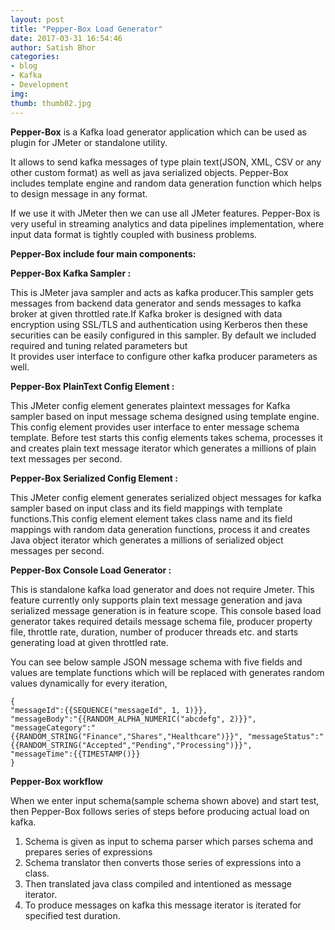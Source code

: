 ```yaml
---
layout: post
title: "Pepper-Box Load Generator"
date: 2017-03-31 16:54:46
author: Satish Bhor
categories:
- blog
- Kafka
- Development
img:
thumb: thumb02.jpg
---
```


<b>Pepper-Box</b> is a Kafka load generator application which can be used as plugin for JMeter or standalone utility. 

It allows to send kafka messages of type plain text(JSON, XML, CSV or any other custom format) as well as java serialized objects. 
Pepper-Box includes template engine and random data generation function which helps to design message in any format. 

If we use it with JMeter then we can use all JMeter features. Pepper-Box is very useful in streaming analytics and data pipelines 
implementation, where input data format is tightly coupled with business problems. 

**Pepper-Box include four main components:**

**Pepper-Box Kafka Sampler :**


This is JMeter java sampler and acts as kafka producer.This sampler gets messages from backend data generator and sends messages to 
kafka broker at given throttled rate.If Kafka broker is designed with data encryption using SSL/TLS and authentication using Kerberos 
then these securities can be easily configured in this sampler. By default we included required and tuning related parameters but 	
It provides user interface to configure other kafka producer parameters as well.


**Pepper-Box PlainText Config Element :** 	


This JMeter config element generates plaintext messages for Kafka sampler based on input message schema designed using template engine. 
This config element provides user interface to enter message schema template. Before test starts this config elements takes schema,
processes it and creates plain text message iterator which generates a millions of plain text messages per second.


**Pepper-Box Serialized Config Element :** 


This JMeter config element generates serialized object messages for kafka sampler based on input class and its field mappings with template
functions.This config element element takes class name and its field mappings with random data generation functions, process it and creates 
Java object iterator which generates a millions of serialized object messages per second.


**Pepper-Box Console Load Generator :**


This is standalone kafka load generator and does not require Jmeter. This feature currently only supports plain text message generation 
and java serialized message generation is in feature scope. This console based load generator takes required details message schema file,
producer property file, throttle rate, duration, number of producer threads etc. and starts generating load at given throttled rate.


You can see below sample JSON message schema with five fields and values are template functions which will be replaced with generates 
random values dynamically for every iteration,

```
{
"messageId":{{SEQUENCE("messageId", 1, 1)}},
"messageBody":"{{RANDOM_ALPHA_NUMERIC("abcdefg", 2)}}",
"messageCategory":"{{RANDOM_STRING("Finance","Shares","Healthcare")}}", "messageStatus":"{{RANDOM_STRING("Accepted","Pending","Processing")}}",
"messageTime":{{TIMESTAMP()}}
}
```

**Pepper-Box workflow**


When we enter input schema(sample schema shown above) and start test, then Pepper-Box follows series of steps before producing actual load 
on kafka.

1. Schema is given as input to schema parser which parses schema and prepares series of expressions
2. Schema translator then converts those series of expressions into a class.
3. Then translated java class compiled and intentioned as message iterator.
4. To produce messages on kafka this message iterator is iterated for specified test duration.


